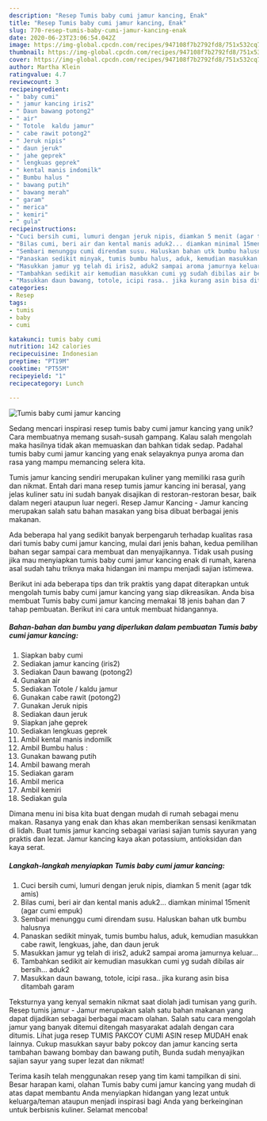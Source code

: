 ```yaml
---
description: "Resep Tumis baby cumi jamur kancing, Enak"
title: "Resep Tumis baby cumi jamur kancing, Enak"
slug: 770-resep-tumis-baby-cumi-jamur-kancing-enak
date: 2020-06-23T23:06:54.042Z
image: https://img-global.cpcdn.com/recipes/947108f7b2792fd8/751x532cq70/tumis-baby-cumi-jamur-kancing-foto-resep-utama.jpg
thumbnail: https://img-global.cpcdn.com/recipes/947108f7b2792fd8/751x532cq70/tumis-baby-cumi-jamur-kancing-foto-resep-utama.jpg
cover: https://img-global.cpcdn.com/recipes/947108f7b2792fd8/751x532cq70/tumis-baby-cumi-jamur-kancing-foto-resep-utama.jpg
author: Martha Klein
ratingvalue: 4.7
reviewcount: 3
recipeingredient:
- " baby cumi"
- " jamur kancing iris2"
- " Daun bawang potong2"
- " air"
- " Totole  kaldu jamur"
- " cabe rawit potong2"
- " Jeruk nipis"
- " daun jeruk"
- " jahe geprek"
- " lengkuas geprek"
- " kental manis indomilk"
- " Bumbu halus "
- " bawang putih"
- " bawang merah"
- " garam"
- " merica"
- " kemiri"
- " gula"
recipeinstructions:
- "Cuci bersih cumi, lumuri dengan jeruk nipis, diamkan 5 menit (agar tdk amis)"
- "Bilas cumi, beri air dan kental manis aduk2... diamkan minimal 15menit (agar cumi empuk)"
- "Sembari menunggu cumi direndam susu. Haluskan bahan utk bumbu halusnya"
- "Panaskan sedikit minyak, tumis bumbu halus, aduk, kemudian masukkan cabe rawit, lengkuas, jahe, dan daun jeruk"
- "Masukkan jamur yg telah di iris2, aduk2 sampai aroma jamurnya keluar..."
- "Tambahkan sedikit air kemudian masukkan cumi yg sudah dibilas air bersih... aduk2"
- "Masukkan daun bawang, totole, icipi rasa.. jika kurang asin bisa ditambah garam"
categories:
- Resep
tags:
- tumis
- baby
- cumi

katakunci: tumis baby cumi 
nutrition: 142 calories
recipecuisine: Indonesian
preptime: "PT19M"
cooktime: "PT55M"
recipeyield: "1"
recipecategory: Lunch

---
```



![Tumis baby cumi jamur kancing](https://img-global.cpcdn.com/recipes/947108f7b2792fd8/751x532cq70/tumis-baby-cumi-jamur-kancing-foto-resep-utama.jpg)

Sedang mencari inspirasi resep tumis baby cumi jamur kancing yang unik? Cara membuatnya memang susah-susah gampang. Kalau salah mengolah maka hasilnya tidak akan memuaskan dan bahkan tidak sedap. Padahal tumis baby cumi jamur kancing yang enak selayaknya punya aroma dan rasa yang mampu memancing selera kita.

Tumis jamur kancing sendiri merupakan kuliner yang memiliki rasa gurih dan nikmat. Entah dari mana resep tumis jamur kancing ini berasal, yang jelas kuliner satu ini sudah banyak disajikan di restoran-restoran besar, baik dalam negeri ataupun luar negeri. Resep Jamur Kancing - Jamur kancing merupakan salah satu bahan masakan yang bisa dibuat berbagai jenis makanan.

Ada beberapa hal yang sedikit banyak berpengaruh terhadap kualitas rasa dari tumis baby cumi jamur kancing, mulai dari jenis bahan, kedua pemilihan bahan segar sampai cara membuat dan menyajikannya. Tidak usah pusing jika mau menyiapkan tumis baby cumi jamur kancing enak di rumah, karena asal sudah tahu triknya maka hidangan ini mampu menjadi sajian istimewa.


Berikut ini ada beberapa tips dan trik praktis yang dapat diterapkan untuk mengolah tumis baby cumi jamur kancing yang siap dikreasikan. Anda bisa membuat Tumis baby cumi jamur kancing memakai 18 jenis bahan dan 7 tahap pembuatan. Berikut ini cara untuk membuat hidangannya.

<!--inarticleads1-->

##### Bahan-bahan dan bumbu yang diperlukan dalam pembuatan Tumis baby cumi jamur kancing:

1. Siapkan  baby cumi
1. Sediakan  jamur kancing (iris2)
1. Sediakan  Daun bawang (potong2)
1. Gunakan  air
1. Sediakan  Totole / kaldu jamur
1. Gunakan  cabe rawit (potong2)
1. Gunakan  Jeruk nipis
1. Sediakan  daun jeruk
1. Siapkan  jahe geprek
1. Sediakan  lengkuas geprek
1. Ambil  kental manis indomilk
1. Ambil  Bumbu halus :
1. Gunakan  bawang putih
1. Ambil  bawang merah
1. Sediakan  garam
1. Ambil  merica
1. Ambil  kemiri
1. Sediakan  gula


Dimana menu ini bisa kita buat dengan mudah di rumah sebagai menu makan. Rasanya yang enak dan khas akan memberikan sensasi kenikmatan di lidah. Buat tumis jamur kancing sebagai variasi sajian tumis sayuran yang praktis dan lezat. Jamur kancing kaya akan potassium, antioksidan dan kaya serat. 

<!--inarticleads2-->

##### Langkah-langkah menyiapkan Tumis baby cumi jamur kancing:

1. Cuci bersih cumi, lumuri dengan jeruk nipis, diamkan 5 menit (agar tdk amis)
1. Bilas cumi, beri air dan kental manis aduk2... diamkan minimal 15menit (agar cumi empuk)
1. Sembari menunggu cumi direndam susu. Haluskan bahan utk bumbu halusnya
1. Panaskan sedikit minyak, tumis bumbu halus, aduk, kemudian masukkan cabe rawit, lengkuas, jahe, dan daun jeruk
1. Masukkan jamur yg telah di iris2, aduk2 sampai aroma jamurnya keluar...
1. Tambahkan sedikit air kemudian masukkan cumi yg sudah dibilas air bersih... aduk2
1. Masukkan daun bawang, totole, icipi rasa.. jika kurang asin bisa ditambah garam


Teksturnya yang kenyal semakin nikmat saat diolah jadi tumisan yang gurih. Resep tumis jamur - Jamur merupakan salah satu bahan makanan yang dapat dijadikan sebagai berbagai macam olahan. Salah satu cara mengolah jamur yang banyak ditemui ditengah masyarakat adalah dengan cara ditumis. Lihat juga resep TUMIS PAKCOY CUMI ASIN resep MUDAH enak lainnya. Cukup masukkan sayur baby pokcoy dan jamur kancing serta tambahan bawang bombay dan bawang putih, Bunda sudah menyajikan sajian sayur yang super lezat dan nikmat! 

Terima kasih telah menggunakan resep yang tim kami tampilkan di sini. Besar harapan kami, olahan Tumis baby cumi jamur kancing yang mudah di atas dapat membantu Anda menyiapkan hidangan yang lezat untuk keluarga/teman ataupun menjadi inspirasi bagi Anda yang berkeinginan untuk berbisnis kuliner. Selamat mencoba!
